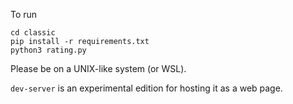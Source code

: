 To run

```
cd classic
pip install -r requirements.txt
python3 rating.py
```

Please be on a UNIX-like system (or WSL).

`dev-server` is an experimental edition for hosting it as a web page.
